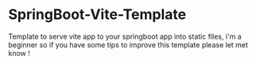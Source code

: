 # SpringBoot-Vite-Template
Template to serve vite app to your springboot app into static files, i'm a beginner so if you have some tips to improve this template please let met know !
